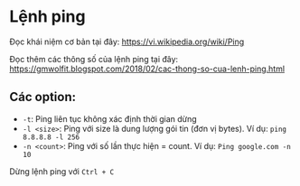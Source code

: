 # Lệnh ping

Đọc khái niệm cơ bản tại đây: https://vi.wikipedia.org/wiki/Ping

Đọc thêm các thông số của lệnh ping tại đây: https://gmwolfit.blogspot.com/2018/02/cac-thong-so-cua-lenh-ping.html

## Các option:

- `-t`: Ping liên tục không xác định thời gian dừng
- `-l <size>`: Ping với size là dung lượng gói tin (đơn vị bytes). Ví dụ: `ping 8.8.8.8 -l 256`
- `-n <count>`: Ping với số lần thực hiện = count. Ví dụ: `Ping google.com -n 10`

Dừng lệnh ping với `Ctrl + C`


